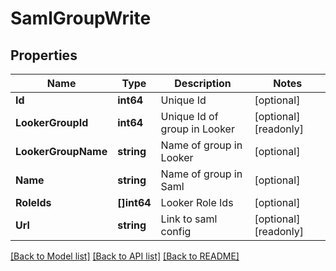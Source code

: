 # SamlGroupWrite

## Properties

Name | Type | Description | Notes
------------ | ------------- | ------------- | -------------
**Id** | **int64** | Unique Id | [optional] 
**LookerGroupId** | **int64** | Unique Id of group in Looker | [optional] [readonly] 
**LookerGroupName** | **string** | Name of group in Looker | [optional] 
**Name** | **string** | Name of group in Saml | [optional] 
**RoleIds** | **[]int64** | Looker Role Ids | [optional] 
**Url** | **string** | Link to saml config | [optional] [readonly] 

[[Back to Model list]](../README.md#documentation-for-models) [[Back to API list]](../README.md#documentation-for-api-endpoints) [[Back to README]](../README.md)


